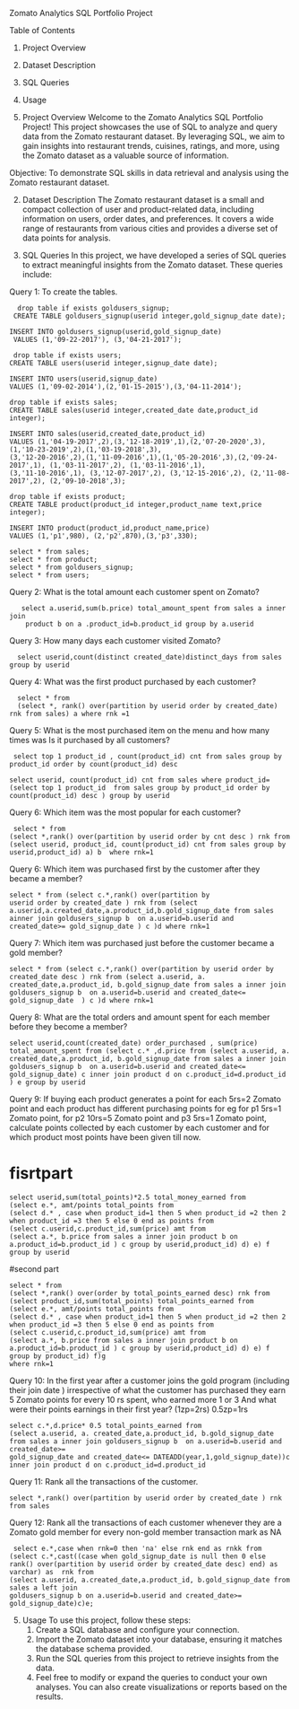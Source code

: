 Zomato Analytics SQL Portfolio Project

Table of Contents
1. Project Overview
2. Dataset Description
3. SQL Queries
4. Usage

1. Project Overview
Welcome to the Zomato Analytics SQL Portfolio Project! This project showcases the use of SQL to analyze and query data from the Zomato restaurant dataset. By leveraging SQL, we aim to gain insights into restaurant trends, cuisines, ratings, and more, using the Zomato dataset as a valuable source of information.

Objective: To demonstrate SQL skills in data retrieval and analysis using the Zomato restaurant dataset.

2. Dataset Description
The Zomato restaurant dataset is a small and compact collection of user and product-related data, including information on users, order dates, and preferences. It covers a wide range of restaurants from various cities and provides a diverse set of data points for analysis.


3. SQL Queries
In this project, we have developed a series of SQL queries to extract meaningful insights from the Zomato dataset. These queries include:

Query 1: To create the tables.

      drop table if exists goldusers_signup;
     CREATE TABLE goldusers_signup(userid integer,gold_signup_date date); 

    INSERT INTO goldusers_signup(userid,gold_signup_date) 
     VALUES (1,'09-22-2017'), (3,'04-21-2017');

     drop table if exists users;
    CREATE TABLE users(userid integer,signup_date date); 

    INSERT INTO users(userid,signup_date) 
    VALUES (1,'09-02-2014'),(2,'01-15-2015'),(3,'04-11-2014');

    drop table if exists sales;
    CREATE TABLE sales(userid integer,created_date date,product_id integer); 

    INSERT INTO sales(userid,created_date,product_id) 
    VALUES (1,'04-19-2017',2),(3,'12-18-2019',1),(2,'07-20-2020',3),(1,'10-23-2019',2),(1,'03-19-2018',3),
    (3,'12-20-2016',2),(1,'11-09-2016',1),(1,'05-20-2016',3),(2,'09-24-2017',1), (1,'03-11-2017',2), (1,'03-11-2016',1),
    (3,'11-10-2016',1), (3,'12-07-2017',2), (3,'12-15-2016',2), (2,'11-08-2017',2), (2,'09-10-2018',3);

    drop table if exists product;
    CREATE TABLE product(product_id integer,product_name text,price integer); 

    INSERT INTO product(product_id,product_name,price) 
    VALUES (1,'p1',980), (2,'p2',870),(3,'p3',330);

    select * from sales;
    select * from product;
    select * from goldusers_signup;
    select * from users;

Query 2: What is the total amount each  customer spent on Zomato?

       select a.userid,sum(b.price) total_amount_spent from sales a inner join 
        product b on a .product_id=b.product_id group by a.userid 

Query 3: How many days each customer visited Zomato?
      
      select userid,count(distinct created_date)distinct_days from sales  group by userid

 Query 4: What was the first product purchased by each customer?
      
      select * from
      (select *, rank() over(partition by userid order by created_date) rnk from sales) a where rnk =1

Query 5: What is the most purchased item on the menu and how many times was
Is it purchased by all customers?

     select top 1 product_id , count(product_id) cnt from sales group by product_id order by count(product_id) desc 

    select userid, count(product_id) cnt from sales where product_id=
    (select top 1 product_id  from sales group by product_id order by count(product_id) desc ) group by userid

Query 6: Which item was the most popular for each customer?

     select * from
    (select *,rank() over(partition by userid order by cnt desc ) rnk from
    (select userid, product_id, count(product_id) cnt from sales group by userid,product_id) a) b  where rnk=1

Query 6: Which item was purchased first by the customer after they became a member?

    select * from (select c.*,rank() over(partition by 
    userid order by created_date ) rnk from (select   a.userid,a.created_date,a.product_id,b.gold_signup_date from sales ainner join goldusers_signup b  on a.userid=b.userid and created_date>= gold_signup_date ) c )d where rnk=1

Query 7: Which item was purchased just before the customer became a gold member?

    select * from (select c.*,rank() over(partition by userid order by created_date desc ) rnk from (select a.userid, a. created_date,a.product_id, b.gold_signup_date from sales a inner join goldusers_signup b  on a.userid=b.userid and created_date<= gold_signup_date  ) c )d where rnk=1

Query 8: What are the total orders and amount spent for each member before they become a member?

    select userid,count(created_date) order_purchased , sum(price) total_amount_spent from (select c.* ,d.price from (select a.userid, a. created_date,a.product_id, b.gold_signup_date from sales a inner join goldusers_signup b  on a.userid=b.userid and created_date<= gold_signup_date) c inner join product d on c.product_id=d.product_id ) e group by userid

Query 9: If buying each product generates a point for each 5rs=2 Zomato point and each product has different purchasing points for eg for p1 5rs=1 Zomato point, for p2 10rs=5 Zomato point and p3 5rs=1 Zomato point, calculate points collected by each customer by each customer and for which product most points have been given till now.

   # fisrtpart 
    select userid,sum(total_points)*2.5 total_money_earned from
    (select e.*, amt/points total_points from 
    (select d.* , case when product_id=1 then 5 when product_id =2 then 2 when product_id =3 then 5 else 0 end as points from  
    (select c.userid,c.product_id,sum(price) amt from 
    (select a.*, b.price from sales a inner join product b on a.product_id=b.product_id ) c group by userid,product_id) d) e) f group by userid

   #second part
     
    select * from 
    (select *,rank() over(order by total_points_earned desc) rnk from
    (select product_id,sum(total_points) total_points_earned from
    (select e.*, amt/points total_points from 
    (select d.* , case when product_id=1 then 5 when product_id =2 then 2 when product_id =3 then 5 else 0 end as points from  
    (select c.userid,c.product_id,sum(price) amt from 
    (select a.*, b.price from sales a inner join product b on a.product_id=b.product_id ) c group by userid,product_id) d) e) f group by product_id) f)g 
    where rnk=1

Query 10:  In the first year after a customer joins the gold program (including their join date ) irrespective 
of what the customer has purchased they earn 5 Zomato points for every 10 rs spent, who earned more 1 or 3
And  what were their points earnings in their first year? (1zp=2rs) 0.5zp=1rs

    select c.*,d.price* 0.5 total_points_earned from 
    (select a.userid, a. created_date,a.product_id, b.gold_signup_date from sales a inner join goldusers_signup b  on a.userid=b.userid and created_date>= 
    gold_signup_date and created_date<= DATEADD(year,1,gold_signup_date))c inner join product d on c.product_id=d.product_id

 Query 11: Rank all the transactions of the customer.
      
    select *,rank() over(partition by userid order by created_date ) rnk from sales

 Query 12: Rank all the transactions of each  customer whenever they are a Zomato gold member for every non-gold member transaction mark as NA

     select e.*,case when rnk=0 then 'na' else rnk end as rnkk from 
    (select c.*,cast((case when gold_signup_date is null then 0 else rank() over(partition by userid order by created_date desc) end) as varchar) as  rnk from
    (select a.userid, a.created_date,a.product_id, b.gold_signup_date from sales a left join 
    goldusers_signup b on a.userid=b.userid and created_date>= gold_signup_date)c)e;

5. Usage
To use this project, follow these steps:
   1. Create a SQL database and configure your connection.
   2. Import the Zomato dataset into your database, ensuring it matches the database schema provided.
   3. Run the SQL queries from this project to retrieve insights from the data.
   4. Feel free to modify or expand the queries to conduct your own analyses. You can also create visualizations or reports based on the results.

 
